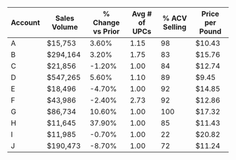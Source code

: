 | Account | Sales Volume | % Change vs Prior | Avg # of UPCs | % ACV Selling | Price per Pound |
|---------|--------------|-------------------|----------------|----------------|------------------|
| A       | $15,753      | 3.60%             | 1.15           | 98             | $10.43           |
| B       | $294,164     | 3.20%             | 1.75           | 83             | $15.76           |
| C       | $21,856      | -1.20%            | 1.00           | 84             | $12.74           |
| D       | $547,265     | 5.60%             | 1.10           | 89             | $9.45            |
| E       | $18,496      | -4.70%            | 1.00           | 92             | $14.85           |
| F       | $43,986      | -2.40%            | 2.73           | 92             | $12.86           |
| G       | $86,734      | 10.60%            | 1.00           | 100            | $17.32           |
| H       | $11,645      | 37.90%            | 1.00           | 85             | $11.43           |
| I       | $11,985      | -0.70%            | 1.00           | 22             | $20.82           |
| J       | $190,473     | -8.70%            | 1.00           | 72             | $11.24           |

